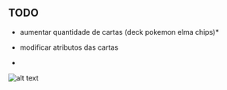 ## TODO

* aumentar quantidade de cartas (deck pokemon elma chips)*
* modificar atributos das cartas

*
![alt text](https://http2.mlstatic.com/D_NQ_NP_985746-MLB42977476939_082020-O.jpg)
